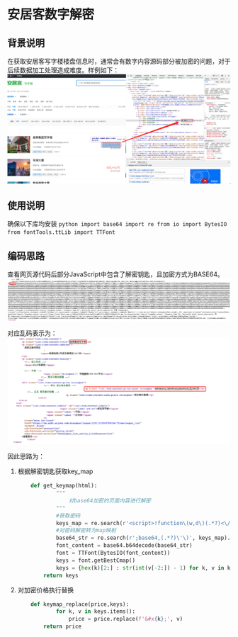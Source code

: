 # 安居客数字解密

## 背景说明
在获取安居客写字楼楼盘信息时，通常会有数字内容源码部分被加密的问题，对于后续数据加工处理造成难度。样例如下：
![](images/安居客加密数字样例.png)

## 使用说明
确保以下库均安装
    ```python
        import base64
        import re
        from io import BytesIO
        from fontTools.ttLib import TTFont 
    ```

## 编码思路
查看网页源代码后部分JavaScript中包含了解密钥匙，且加密方式为BASE64。
![](images/解密钥匙.png)

对应乱码表示为：
![](images/安居客加密数字样例2.png)

因此思路为：
1. 根据解密钥匙获取key_map
    ```python
        def get_keymap(html):
                """
                    对base64加密的页面内容进行解密
                """
                #获取密码
                keys_map = re.search(r'<script>!function\(w,d\)(.*?)<\/script>',html).group(1)
                #对密码解密转为map映射
                base64_str = re.search(r';base64,(.*?)\'\)', keys_map).group(1)
                font_content = base64.b64decode(base64_str)
                font = TTFont(BytesIO(font_content))
                keys = font.getBestCmap()
                keys = {hex(k)[2:] : str(int(v[-2:]) - 1) for k, v in keys.items()}
            return keys
    ```
2. 对加密价格执行替换
    ```python
        def keymap_replace(price,keys):
                for k, v in keys.items():
                    price = price.replace(f'&#x{k};', v)
            return price
    ```
    
